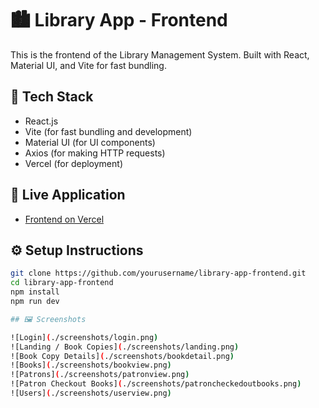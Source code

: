 # 🏙️ Library App - Frontend

This is the frontend of the Library Management System. Built with React, Material UI, and Vite for fast bundling.

## 🔧 Tech Stack

- React.js
- Vite (for fast bundling and development)
- Material UI (for UI components)
- Axios (for making HTTP requests)
- Vercel (for deployment)

## 🚀 Live Application

- [Frontend on Vercel](https://library-app-frontend-mu.vercel.app)

## ⚙️ Setup Instructions

```bash
git clone https://github.com/yourusername/library-app-frontend.git
cd library-app-frontend
npm install
npm run dev

## 🖼️ Screenshots

![Login](./screenshots/login.png)
![Landing / Book Copies](./screenshots/landing.png)
![Book Copy Details](./screenshots/bookdetail.png)
![Books](./screenshots/bookview.png)
![Patrons](./screenshots/patronview.png)
![Patron Checkout Books](./screenshots/patroncheckedoutbooks.png)
![Users](./screenshots/userview.png)
